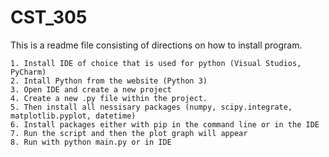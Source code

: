 # CST_305


This is a readme file consisting of directions on how to install program.

	1. Install IDE of choice that is used for python (Visual Studios, PyCharm)
	2. Intall Python from the website (Python 3)
	3. Open IDE and create a new project
	4. Create a new .py file within the project.
	5. Then install all nessisary packages (numpy, scipy.integrate, matplotlib.pyplot, datetime)
	6. Install packages either with pip in the command line or in the IDE
	7. Run the script and then the plot graph will appear
	8. Run with python main.py or in IDE
